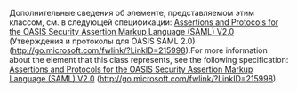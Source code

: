 <span data-ttu-id="ab3e7-101">Дополнительные сведения об элементе, представляемом этим классом, см. в следующей спецификации: [Assertions and Protocols for the OASIS Security Assertion Markup Language (SAML) V2.0](http://go.microsoft.com/fwlink/?LinkID=215998) (Утверждения и протоколы для OASIS SAML 2.0) (http://go.microsoft.com/fwlink/?LinkID=215998).</span><span class="sxs-lookup"><span data-stu-id="ab3e7-101">For more information about the element that this class represents, see the following specification: [Assertions and Protocols for the OASIS Security Assertion Markup Language (SAML) V2.0](http://go.microsoft.com/fwlink/?LinkID=215998) (http://go.microsoft.com/fwlink/?LinkID=215998).</span></span>